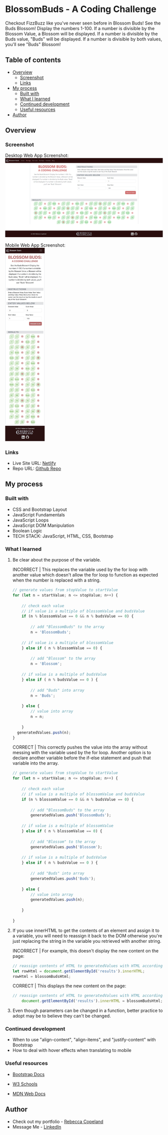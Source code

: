 # BlossomBuds - A Coding Challenge
Checkout FizzBuzz like you've never seen before in Blossom Buds!
See the Buds Blossom! Display the numbers 1-100. If a number is divisible by the Blossom Value, a Blossom will be displayed. If a number is divisible by the Buds value, "Buds" will be displayed. If a number is divisible by both values, you'll see "Buds" Blossom!

## Table of contents

- [Overview](#overview)
  - [Screenshot](#screenshot)
  - [Links](#links)
- [My process](#my-process)
  - [Built with](#built-with)
  - [What I learned](#what-i-learned)
  - [Continued development](#continued-development)
  - [Useful resources](#useful-resources)
- [Author](#author)

## Overview

### Screenshot

Desktop Web App Screenshot:
![Desktop Screenshot](./img/desktop-screenshot.png)

Mobile Web App Screenshot:
<br/>
<img src="./img/iphone-screenshot.JPG" alt="Mobile Screenshot" width="25%" height="auto">

### Links

- Live Site URL: <a href="https://fanciful-bublanina-1545ce.netlify.app/" target="_blank">Netlify</a>
- Repo URL: <a href="https://github.com/rebcop/BlossomBuds" target="_blank">Github Repo</a>

## My process

### Built with

- CSS and Bootstrap Layout
- JavaScript Fundamentals
- JavaScript Loops
- JavaScript DOM Manipulation
- Boolean Logic
- TECH STACK: JavaScript, HTML, CSS, Bootstrap

### What I learned

1. Be clear about the purpose of the variable.

    INCORRECT | This replaces the variable used by the for loop with another value which doesn't allow the for loop to function as expected when the number is replaced with a string.
    ```js
    // generate values from stopValue to startValue
    for (let n = startValue; n <= stopValue; n++) {
        
        // check each value
        // if value is a multiple of blossomValue and budsValue
        if (n % blossomValue == 0 && n % budsValue == 0) {
    
            // add "BlossomBuds" to the array
            n = 'BlossomBuds';
    
        // if value is a multiple of blossomValue
        } else if ( n % blossomValue == 0) {
    
            // add "Blossom" to the array
            n = 'Blossom';
    
        // if value is a multiple of budsValue
        } else if ( n % budsValue == 0 ) {
    
            // add "Buds" into array
            n = 'Buds';
    
        } else {
            // value into array
            n = n;
    
        }
      generatedValues.push(n);
    }
    ```
  
    CORRECT | This correctly pushes the value into the array without messing with the variable used by the for loop. Another option is to declare another variable before the if-else statement and push that variable into the array.
    ```js
    // generate values from stopValue to startValue
    for (let n = startValue; n <= stopValue; n++) {
        
        // check each value
        // if value is a multiple of blossomValue and budsValue
        if (n % blossomValue == 0 && n % budsValue == 0) {
    
            // add "BlossomBuds" to the array
            generatedValues.push('BlossomBuds');
    
        // if value is a multiple of blossomValue
        } else if ( n % blossomValue == 0) {
    
            // add "Blossom" to the array
            generatedValues.push('Blossom');
    
        // if value is a multiple of budsValue
        } else if ( n % budsValue == 0 ) {
    
            // add "Buds" into array
            generatedValues.push('Buds');
    
        } else {
            // value into array
            generatedValues.push(n);
    
        }
    
    }
    ```

2. If you use innerHTML to get the contents of an element and assign it to a variable, you will need to reassign it back to the DOM otherwise you're just replacing the string in the variable you retrieved with another string.

    INCORRECT | For example, this doesn't display the new content on the page:
    ```js
    // reassign contents of HTML to generatedValues with HTML accordingly
    let rowHtml = document.getElementById('results').innerHTML;
    rowHtml = blossomBudsHtml;    
    ```
    
    CORRECT | This displays the new content on the page:
    ```js
    // reassign contents of HTML to generatedValues with HTML accordingly
        document.getElementById('results').innerHTML = blossomBudsHtml;
    ```
3. Even though parameters can be changed in a function, better practice to adopt may be to believe they can't be changed.


### Continued development

- When to use "align-content", "align-items", and "justify-content" with Bootstrap
- How to deal with hover effects when translating to mobile

### Useful resources

- [Bootstrap Docs](https://getbootstrap.com/docs/5.3/getting-started/introduction/)

- [W3 Schools](https://www.w3schools.com/js/default.asp)

- [MDN Web Docs](https://developer.mozilla.org/en-US/docs/Web/JavaScript)

## Author

- Check out my portfolio - [Rebecca Copeland](https://rebcop.dev/)
- Message Me - [LinkedIn](https://www.linkedin.com/in/rebcop/)
